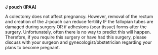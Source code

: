 **J pouch (IPAA)**

A colectomy does not affect pregnancy. However, removal of the rectum and creation of the J-pouch can reduce fertility IF the fallopian tubes are damaged during surgery OR if adhesions (scar tissue) forms after the surgery. Unfortunately, often there is no way to predict this will happen. Therefore, if you require this surgery or have had this surgery, please discuss with your surgeon and gynecologist/obstetrician regarding your plans to become pregnant.
